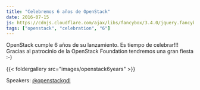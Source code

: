```yaml
---
title: "Celebremos 6 años de OpenStack"
date: 2016-07-15
js: https://cdnjs.cloudflare.com/ajax/libs/fancybox/3.4.0/jquery.fancybox.min.js"
tags: ["openstack", "celebration", "6"]
---
```


OpenStack cumple 6 años de su lanzamiento. Es tiempo de celebrar!!!
Gracias al patrocinio de la OpenStack Foundation tendremos una gran fiesta :-)

 {{< foldergallery src="images/openstack6years" >}}

Speakers:
[@openstackgdl](https://twitter.com/openstackgdl)


